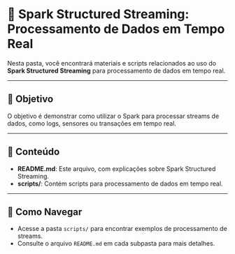 # 🌊 Spark Structured Streaming: Processamento de Dados em Tempo Real  

Nesta pasta, você encontrará materiais e scripts relacionados ao uso do **Spark Structured Streaming** para processamento de dados em tempo real.  

---

## 🎯 Objetivo  
O objetivo é demonstrar como utilizar o Spark para processar streams de dados, como logs, sensores ou transações em tempo real.  

---

## 📂 Conteúdo  
- **README.md**: Este arquivo, com explicações sobre Spark Structured Streaming.  
- **scripts/**: Contém scripts para processamento de dados em tempo real.  

---

## 📁 Como Navegar  
- Acesse a pasta `scripts/` para encontrar exemplos de processamento de streams.  
- Consulte o arquivo `README.md` em cada subpasta para mais detalhes.  
